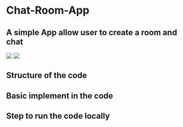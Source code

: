 # Chat-Room-App

## A simple App allow user to create a room and chat
<img src="https://user-images.githubusercontent.com/35439849/102965927-cec62580-4529-11eb-894d-76e7a0be528b.png"> 
<img src="https://user-images.githubusercontent.com/35439849/102966077-1ea4ec80-452a-11eb-98f5-c05af26138cf.png">

## Structure of the code

## Basic implement in the code

## Step to run the code locally
